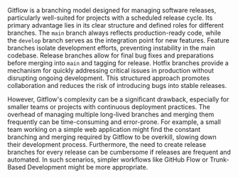 Gitflow is a branching model designed for managing software releases, particularly well-suited for projects with a scheduled release cycle. Its primary advantage lies in its clear structure and defined roles for different branches. The `main` branch always reflects production-ready code, while the `develop` branch serves as the integration point for new features. Feature branches isolate development efforts, preventing instability in the main codebase. Release branches allow for final bug fixes and preparations before merging into `main` and tagging for release. Hotfix branches provide a mechanism for quickly addressing critical issues in production without disrupting ongoing development. This structured approach promotes collaboration and reduces the risk of introducing bugs into stable releases.

However, Gitflow's complexity can be a significant drawback, especially for smaller teams or projects with continuous deployment practices. The overhead of managing multiple long-lived branches and merging them frequently can be time-consuming and error-prone. For example, a small team working on a simple web application might find the constant branching and merging required by Gitflow to be overkill, slowing down their development process. Furthermore, the need to create release branches for every release can be cumbersome if releases are frequent and automated. In such scenarios, simpler workflows like GitHub Flow or Trunk-Based Development might be more appropriate.